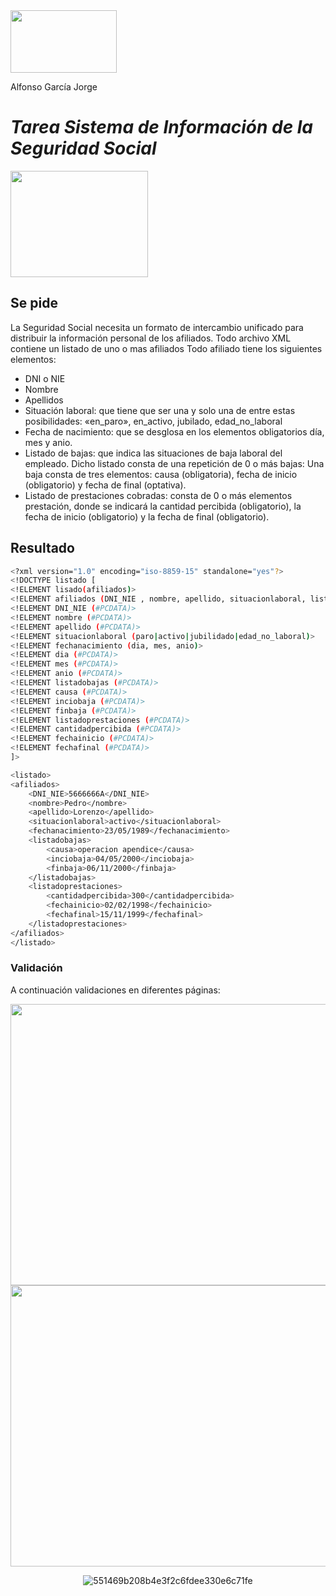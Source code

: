 <img src="https://0901.static.prezi.com/preview/v2/bnspo3k7juaoauzunuhknk6rux6jc3sachvcdoaizecfr3dnitcq_3_0.png" width="170" height="100"/>

Alfonso García Jorge 

# *Tarea Sistema de Información de la Seguridad Social*

<img src="https://user-images.githubusercontent.com/91060831/136838902-a0c0e2d8-7de7-4e52-b183-e0bd83a811d0.png" width="220" height="170"/>

## Se pide

La Seguridad Social necesita un formato de intercambio unificado para distribuir la información personal de los afiliados.
Todo archivo XML contiene un listado de uno o mas afiliados Todo afiliado tiene los siguientes elementos:
- DNI o NIE
- Nombre
- Apellidos
- Situación laboral: que tiene que ser una y solo una de entre estas posibilidades: «en_paro», en_activo, jubilado, edad_no_laboral
- Fecha de nacimiento: que se desglosa en los elementos obligatorios día, mes y anio.
- Listado de bajas: que indica las situaciones de baja laboral del empleado. Dicho listado consta de una repetición de 0 o más bajas:
        Una baja consta de tres elementos: causa (obligatoria), fecha de inicio (obligatorio) y fecha de final (optativa).
- Listado de prestaciones cobradas: consta de 0 o más elementos prestación, donde se indicará la cantidad percibida (obligatorio), la fecha de inicio (obligatorio) y la fecha de final (obligatorio).

## Resultado

```bash
<?xml version="1.0" encoding="iso-8859-15" standalone="yes"?>
<!DOCTYPE listado [	
<!ELEMENT lisado(afiliados)>
<!ELEMENT afiliados (DNI_NIE , nombre, apellido, situacionlaboral, listadobajas*, fechanacimiento,listadoprestaciones)>
<!ELEMENT DNI_NIE (#PCDATA)>
<!ELEMENT nombre (#PCDATA)>
<!ELEMENT apellido (#PCDATA)>
<!ELEMENT situacionlaboral (paro|activo|jubilidado|edad_no_laboral)>
<!ELEMENT fechanacimiento (dia, mes, anio)>
<!ELEMENT dia (#PCDATA)>
<!ELEMENT mes (#PCDATA)>
<!ELEMENT anio (#PCDATA)>
<!ELEMENT listadobajas (#PCDATA)>
<!ELEMENT causa (#PCDATA)>
<!ELEMENT inciobaja (#PCDATA)>
<!ELEMENT finbaja (#PCDATA)>
<!ELEMENT listadoprestaciones (#PCDATA)>
<!ELEMENT cantidadpercibida (#PCDATA)>
<!ELEMENT fechainicio (#PCDATA)>
<!ELEMENT fechafinal (#PCDATA)>
]>

<listado>
<afiliados>
	<DNI_NIE>5666666A</DNI_NIE>
	<nombre>Pedro</nombre>
	<apellido>Lorenzo</apellido>
	<situacionlaboral>activo</situacionlaboral>
	<fechanacimiento>23/05/1989</fechanacimiento>
	<listadobajas>
		<causa>operacion apendice</causa>
		<inciobaja>04/05/2000</inciobaja>
		<finbaja>06/11/2000</finbaja>
	</listadobajas>
	<listadoprestaciones>
		<cantidadpercibida>300</cantidadpercibida>
		<fechainicio>02/02/1998</fechainicio>
		<fechafinal>15/11/1999</fechafinal>
	</listadoprestaciones>
</afiliados>
</listado>
```
### Validación

A continuación validaciones en diferentes páginas:

<img src="https://github.com/alfonsogj14/ETS_LND/blob/9dc2d1020a415b92a58e7d27eec10754a1bd0069/LND/Tareas/Im%C3%A1genes/captura%20validacion.png"  width="700" height="450"/>

<img src="https://github.com/alfonsogj14/ETS_LND/blob/9dc2d1020a415b92a58e7d27eec10754a1bd0069/LND/Tareas/Im%C3%A1genes/ss%20no%20error.png" width="700" height="450"/>

<div align="center">
 
![551469b208b4e3f2c6fdee330e6c71fe](https://user-images.githubusercontent.com/91060831/135711943-cfdba417-0912-4540-b3f8-6d12980dce0a.gif)
